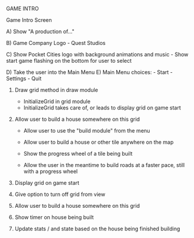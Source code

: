 
GAME INTRO

Game Intro Screen

A) Show "A production of..." 


B) Game Company Logo - Quest Studios 


C) Show Pocket Cities logo with background animations and music
    - Show start game flashing on the bottom for user to select
    
    
D) Take the user into the Main Menu 
E) Main Menu choices: 
    - Start
    - Settings
    - Quit



1. Draw grid method in draw module 
    - InitializeGrid in grid module
    - InitializeGrid takes care of, or leads to display grid on game start

2. Allow user to build a house somewhere on this grid 
    - Allow user to use the "build module" from the menu 
    - Allow user to build a house or other tile anywhere on the map 
    - Show the progress wheel of a tile being built 
    
    - Allow the user in the meantime to build roads at a faster pace, still with a progress wheel 



2. Display grid on game start


3. Give option to turn off grid from view 


4. Allow user to build a house somewhere on this grid 

5. Show timer on house being built

6. Update stats / and state based on the house being finished building 


